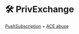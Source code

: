 # 🛠️ PrivExchange

[PushSubscription](../mitm-and-coerced-authentications/pushsubscription-abuse.md) + [ACE abuse](../access-controls/)
